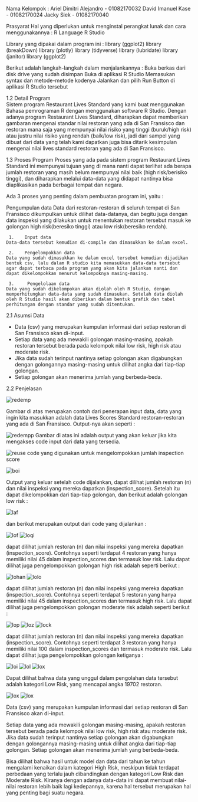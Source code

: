 Nama Kelompok :
Ariel Dimitri Alejandro - 01082170032
David Imanuel Kase	- 01082170024
Jacky Siek		- 01082170040

Prasyarat 
Hal yang diperlukan untuk menginstal perangkat lunak dan cara menggunakannya :
R Language
R Studio

Library yang dipakai dalam program ini :
library (ggplot2)
library (breakDown)
library (plotly)
library (tidyverse)
library (lubridate)
library (janitor)
library (ggplot2)

Berikut adalah langkah-langkah dalam menjalankannya :
Buka berkas dari disk drive yang sudah disimpan
Buka di aplikasi R Studio
Memasukan syntax dan metode-metode kodenya
Jalankan dan pilih Run Button di aplikasi R Studio tersebut


1.2 Detail Program   
Sistem program Restaurant Lives Standard yang kami buat menggunakan Bahasa pemrograman R dengan menggunakan software R Studio. Dengan adanya program Restaurant Lives Standard, diharapkan dapat memberikan gambaran mengenai standar nilai restoran yang ada di San Fransisco dan restoran mana saja yang mempunyai nilai risiko yang tinggi (buruk/high risk) atau justru nilai risiko yang rendah (baik/low risk), jadi dari sampel yang dibuat dari data yang telah kami dapatkan juga bisa ditarik kesimpulan mengenai nilai lives standard restoran yang ada di San Fransisco.


1.3 Proses Program
    Proses yang ada pada sistem program Restaurant Lives Standard ini mempunyai tujuan yang di mana nanti dapat terlihat ada berapa jumlah restoran yang masih belum mempunyai nilai baik (high risk/berisiko tinggi), dan diharapkan melalui data-data yang didapat nantinya bisa diaplikasikan pada berbagai tempat dan negara. 

Ada 3 proses yang penting dalam pembuatan program ini, yaitu :

Pengumpulan data
    Data dari restoran-restoran di seluruh tempat di San Fransisco dikumpulkan untuk dilihat data-datanya, dan begitu juga dengan data inspeksi yang dilakukan untuk menentukan restoran tersebut masuk ke golongan high risk(beresiko tinggi) atau low risk(beresiko rendah). 

     1.    Input data
    Data-data tersebut kemudian di-compile dan dimasukkan ke dalam excel.

     2.    Pengelompokkan data
    Data yang sudah dimasukkan ke dalam excel tersebut kemudian dijadikan bentuk csv, lalu dalam R studio kita memasukkan data-data tersebut agar dapat terbaca pada program yang akan kita jalankan nanti dan dapat dikelompokkan menurut kelompoknya masing-masing.

     3.     Pengelolaan data
    Data yang sudah dikelompokan akan diolah oleh R Studio, dengan memperhitungkan data-data yang sudah dimasukan. Setelah data diolah oleh R Studio hasil akan diberikan dalam bentuk grafik dan tabel perhitungan dengan standar yang sudah ditentukan.
    
    
2.1 Asumsi Data
-	Data (csv) yang merupakan kumpulan informasi dari setiap restoran di San Fransisco akan di-input. 
-	Setiap data yang ada mewakili golongan masing-masing, apakah restoran tersebut berada pada kelompok nilai low risk, high risk atau moderate risk.
-	Jika data sudah terinput nantinya setiap golongan akan digabungkan dengan golongannya masing-masing untuk dilihat angka dari tiap-tiap golongan. 
-	Setiap golongan akan menerima jumlah yang berbeda-beda.
			
2.2 Penjelasan

![redemp](RO1.PNG)

Gambar di atas merupakan contoh dari penerapan input data, data yang ingin kita masukkan adalah data Lives Scores Standard restoran-restoran yang ada di San Fransisco. Output-nya akan seperti :
 
![redempp](RO2.PNG)
Gambar di atas ini adalah output yang akan keluar jika kita mengakses code input dari data yang tersedia. 

![reuse](ro3.PNG)
code yang digunakan untuk mengelompokkan jumlah inspection score 

![boi](ro4.PNG)

 Output yang keluar setelah code dijalankan, dapat dilihat jumlah restoran (n) dan nilai inspeksi yang mereka dapatkan (inspection_score). Setelah itu dapat dikelompokkan dari tiap-tiap golongan, dan berikut adalah golongan low risk :

![laf](ro5.PNG)

dan berikut merupakan output dari code yang dijalankan :

 
![lof](ro6.PNG)
![loqi](ro7.PNG)

 
dapat dilihat jumlah restoran (n) dan nilai inspeksi yang mereka dapatkan (inspection_score). Contohnya seperti terdapat 4 restoran yang hanya memiliki nilai 45  dalam inspection_scores dan termasuk low risk. Lalu dapat dilihat juga pengelompokkan golongan high risk adalah seperti berikut :

 
![lohan](ro8.PNG)
![lolo](ro9.PNG)
 

 

dapat dilihat jumlah restoran (n) dan nilai inspeksi yang mereka dapatkan (inspection_score). Contohnya seperti terdapat 5 restoran yang hanya memiliki nilai 45  dalam inspection_scores dan termasuk high risk. Lalu dapat dilihat juga pengelompokkan golongan moderate risk adalah seperti berikut :
 

![lop](ro10.PNG)
![loz](ro11.PNG)
![lock](ro12.PNG)
 


 

dapat dilihat jumlah restoran (n) dan nilai inspeksi yang mereka dapatkan (inspection_score). Contohnya seperti terdapat 3 restoran yang hanya memiliki nilai 100 dalam inspection_scores dan termasuk moderate risk. Lalu dapat dilihat juga pengelompokkan golongan ketiganya :

 ![loi](ro13.PNG)
 ![lol](ro14.PNG)
 ![lox](ro15.PNG)

 
 

Dapat dilihat bahwa data yang unggul dalam pengolahan data tersebut adalah kategori Low Risk, yang mencapai angka 19702 restoran.

 ![lox](ro16.PNG)
 ![lox](ro17.PNG)



Data (csv) yang merupakan kumpulan informasi dari setiap restoran di San Fransisco akan di-input. 

Setiap data yang ada mewakili golongan masing-masing, apakah restoran tersebut berada pada kelompok nilai low risk, high risk atau moderate risk.
Jika data sudah terinput nantinya setiap golongan akan digabungkan dengan golongannya masing-masing untuk dilihat angka dari tiap-tiap golongan. 
Setiap golongan akan menerima jumlah yang berbeda-beda.

Bisa dilihat bahwa hasil untuk model dan data dari tahun ke tahun mengalami kenaikan dalam kategori High Risk, meskipun tidak terdapat perbedaan yang terlalu jauh dibandingkan dengan kategori Low Risk dan Moderate Risk. Kiranya dengan adanya data-data ini dapat membuat nilai-nilai restoran lebih baik lagi kedepannya, karena hal tersebut merupakan hal yang penting bagi suatu negara.









